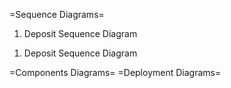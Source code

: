=Sequence Diagrams=

1. Deposit Sequence Diagram

<!--![Diagram Image Link](./deposit_sequence.puml)-->

1. Deposit Sequence Diagram

<!--![Diagram Image Link](./sendout_sequence.puml)-->


=Components Diagrams=
=Deployment Diagrams=

